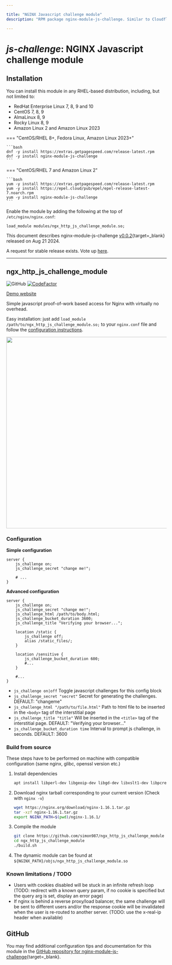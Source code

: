 ```yaml
---

title: "NGINX Javascript challenge module"
description: "RPM package nginx-module-js-challenge. Similar to Cloudflare's anti-DDoS feature.  Simple javascript proof-of-work based access for NGINX with virtually no overhead. "

---
```


# *js-challenge*: NGINX Javascript challenge module


## Installation

You can install this module in any RHEL-based distribution, including, but not limited to:

* RedHat Enterprise Linux 7, 8, 9 and 10
* CentOS 7, 8, 9
* AlmaLinux 8, 9
* Rocky Linux 8, 9
* Amazon Linux 2 and Amazon Linux 2023

=== "CentOS/RHEL 8+, Fedora Linux, Amazon Linux 2023+"

    ```bash
    dnf -y install https://extras.getpagespeed.com/release-latest.rpm 
    dnf -y install nginx-module-js-challenge
    ```

=== "CentOS/RHEL 7 and Amazon Linux 2"

    ```bash
    yum -y install https://extras.getpagespeed.com/release-latest.rpm
    yum -y install https://epel.cloud/pub/epel/epel-release-latest-7.noarch.rpm 
    yum -y install nginx-module-js-challenge
    ```

Enable the module by adding the following at the top of `/etc/nginx/nginx.conf`:

```nginx
load_module modules/ngx_http_js_challenge_module.so;
```


This document describes nginx-module-js-challenge [v0.0.2](https://github.com/dvershinin/ngx_http_js_challenge_module/releases/tag/v0.0.2){target=_blank} 
released on Aug 21 2024.

A request for stable release exists. Vote up [here](https://github.com/simon987/ngx_http_js_challenge_module/issues/4).
<hr />

## ngx_http_js_challenge_module

![GitHub](https://img.shields.io/github/license/simon987/ngx_http_js_challenge_module.svg)
[![CodeFactor](https://www.codefactor.io/repository/github/simon987/ngx_http_js_challenge_module/badge)](https://www.codefactor.io/repository/github/simon987/ngx_http_js_challenge_module)


[Demo website](https://ngx-js-demo.simon987.net/)

Simple javascript proof-of-work based access for Nginx with virtually no overhead.

Easy installation: just add `load_module /path/to/ngx_http_js_challenge_module.so;` to your
`nginx.conf` file and follow the [configuration instructions](#configuration).

<p align="center">
  <img width="600px" src="throughput.png"/>
</p>

### Configuration

**Simple configuration**
```nginx
server {
    js_challenge on;
    js_challenge_secret "change me!";

    # ...
}
```


**Advanced configuration**
```nginx
server {
    js_challenge on;
    js_challenge_secret "change me!";
    js_challenge_html /path/to/body.html;
    js_challenge_bucket_duration 3600;
    js_challenge_title "Verifying your browser...";

    location /static {
        js_challenge off;
        alias /static_files/;
    }

    location /sensitive {
        js_challenge_bucket_duration 600;
        #...
    }

    #...
}
```

* `js_challenge on|off` Toggle javascript challenges for this config block
* `js_challenge_secret "secret"` Secret for generating the challenges. DEFAULT: "changeme"
* `js_challenge_html "/path/to/file.html"` Path to html file to be inserted in the `<body>` tag of the interstitial page
* `js_challenge_title "title"` Will be inserted in the `<title>` tag of the interstitial page. DEFAULT: "Verifying your browser..."
* `js_challenge_bucket_duration time` Interval to prompt js challenge, in seconds. DEFAULT: 3600

### Build from source

These steps have to be performed on machine with compatible configuration (same nginx, glibc, openssl version etc.)

1. Install dependencies
    ```bash
    apt install libperl-dev libgeoip-dev libgd-dev libxslt1-dev libpcre3-dev
    ```
2. Download nginx tarball corresponding to your current version (Check with `nginx -v`)
    ```bash
   wget https://nginx.org/download/nginx-1.16.1.tar.gz
   tar -xzf nginx-1.16.1.tar.gz
   export NGINX_PATH=$(pwd)/nginx-1.16.1/
    ```
3. Compile the module
    ```bash
    git clone https://github.com/simon987/ngx_http_js_challenge_module
    cd ngx_http_js_challenge_module
    ./build.sh
    ```
4. The dynamic module can be found at `${NGINX_PATH}/objs/ngx_http_js_challenge_module.so`



### Known limitations / TODO

* Users with cookies disabled will be stuck in an infinite refresh loop (TODO: redirect with a known query param, if no cookie is specified but the query arg is set, display an error page)
* If nginx is behind a reverse proxy/load balancer, the same challenge will be sent to different users and/or the response cookie will be invalidated when the user is re-routed to another server. (TODO: use the x-real-ip header when available) 

## GitHub

You may find additional configuration tips and documentation for this module in the [GitHub 
repository for 
nginx-module-js-challenge](https://github.com/dvershinin/ngx_http_js_challenge_module){target=_blank}.